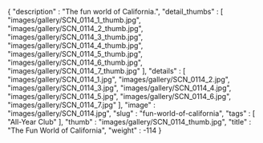 {
  "description" : "The fun world of California.",
  "detail_thumbs" : [
                       "images/gallery/SCN_0114_1_thumb.jpg",
                       "images/gallery/SCN_0114_2_thumb.jpg",
                       "images/gallery/SCN_0114_3_thumb.jpg",
                       "images/gallery/SCN_0114_4_thumb.jpg",
                       "images/gallery/SCN_0114_5_thumb.jpg",
                       "images/gallery/SCN_0114_6_thumb.jpg",
                       "images/gallery/SCN_0114_7_thumb.jpg"
                     ],
  "details" : [
                 "images/gallery/SCN_0114_1.jpg",
                 "images/gallery/SCN_0114_2.jpg",
                 "images/gallery/SCN_0114_3.jpg",
                 "images/gallery/SCN_0114_4.jpg",
                 "images/gallery/SCN_0114_5.jpg",
                 "images/gallery/SCN_0114_6.jpg",
                 "images/gallery/SCN_0114_7.jpg"
               ],
  "image" : "images/gallery/SCN_0114.jpg",
  "slug" : "fun-world-of-california",
  "tags" : [
              "All-Year Club"
            ],
  "thumb" : "images/gallery/SCN_0114_thumb.jpg",
  "title" : "The Fun World of California",
  "weight" : -114
}
